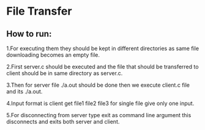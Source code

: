 # File Transfer

## How to run:

1.For executing them they should be kept in different directories as same file downloading becomes an empty file.

2.First server.c should be executed and the file that should be transferred to client should be in same directory as server.c.

3.Then for server file ./a.out should be done then we execute client.c file and its ./a.out.

4.Input format is client get file1 file2 file3 for single file give only one input.

5.For disconnecting from server type exit as command line argument this disconnects and exits both server and client. 





